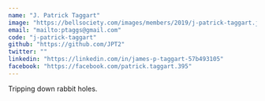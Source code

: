 ```yaml
---
name: "J. Patrick Taggart"
image: "https://bellsociety.com/images/members/2019/j-patrick-taggart.jpg"
email: "mailto:ptaggs@gmail.com"
code: "j-patrick-taggart"
github: "https://github.com/JPT2"
twitter: ""
linkedin: "https://linkedin.com/in/james-p-taggart-57b493105"
facebook: "https://facebook.com/patrick.taggart.395"
---
```

Tripping down rabbit holes.